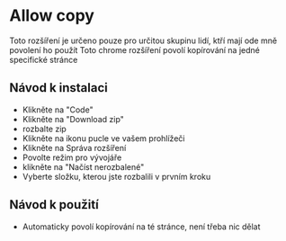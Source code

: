 # Allow copy 

Toto rozšíření je určeno pouze pro určitou skupinu lidí, ktří mají ode mně povolení ho použít
Toto chrome rozšíření povolí kopírování na jedné specifické stránce

## Návod k instalaci

- Klikněte na "Code"
- Klikněte na "Download zip"
- rozbalte zip
- Klikněte na ikonu pucle ve vašem prohlížeči
- Klikněte na Správa rozšíření
- Povolte režim pro vývojáře
- klikněte na "Načíst nerozbalené"
- Vyberte složku, kterou jste rozbalili v prvním kroku

## Návod k použití

- Automaticky povolí kopírování na té stránce, není třeba nic dělat

